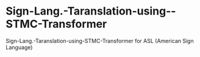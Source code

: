 # Sign-Lang.-Taranslation-using--STMC-Transformer
 Sign-Lang.-Taranslation-using-STMC-Transformer for ASL (American Sign Language)
